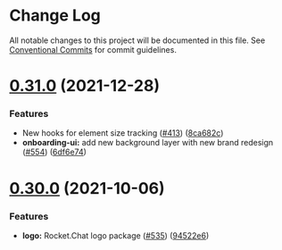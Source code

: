 # Change Log

All notable changes to this project will be documented in this file.
See [Conventional Commits](https://conventionalcommits.org) for commit guidelines.

# [0.31.0](https://github.com/RocketChat/fuselage/compare/v0.30.1...v0.31.0) (2021-12-28)

### Features

- New hooks for element size tracking ([#413](https://github.com/RocketChat/fuselage/issues/413)) ([8ca682c](https://github.com/RocketChat/fuselage/commit/8ca682c636d2e4813f7d346cb881513382be63cf))
- **onboarding-ui:** add new background layer with new brand redesign ([#554](https://github.com/RocketChat/fuselage/issues/554)) ([6df6e74](https://github.com/RocketChat/fuselage/commit/6df6e74045183d59deee6db73ae19e59ae1a1482))

# [0.30.0](https://github.com/RocketChat/fuselage/compare/v0.29.0...v0.30.0) (2021-10-06)

### Features

- **logo:** Rocket.Chat logo package ([#535](https://github.com/RocketChat/fuselage/issues/535)) ([94522e6](https://github.com/RocketChat/fuselage/commit/94522e6b74d02f88f56e9ac898ca26b9d1e42fbd))
